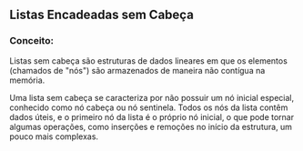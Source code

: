 ## Listas Encadeadas sem Cabeça

### Conceito:

Listas sem cabeça são estruturas de dados lineares em que os elementos (chamados de "nós") são armazenados de maneira não contígua na memória.

Uma lista sem cabeça se caracteriza por não possuir um nó inicial especial, conhecido como nó cabeça ou nó sentinela. Todos os nós da lista contêm dados úteis, e o primeiro nó da lista é o próprio nó inicial, o que pode tornar algumas operações, como inserções e remoções no início da estrutura, um pouco mais complexas.
